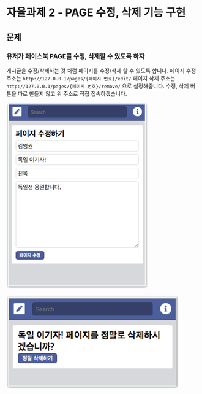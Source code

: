 # 자율과제 2 - PAGE 수정, 삭제 기능 구현

## 문제

### 유저가 페이스북 PAGE를 수정, 삭제할 수 있도록 하자

게시글을 수정/삭제하는 것 처럼 페이지를 수정/삭제 할 수 있도록 합니다. 페이지 수정 주소는 `http://127.0.0.1/pages/{페이지 번호}/edit/` 페이지 삭제 주소는 `http://127.0.0.1/pages/{페이지 번호}/remove/` 으로 설정해줍니다. 수정, 삭제 버튼을 따로 만들지 않고 위 주소로 직접 접속하겠습니다.

![](../../.gitbook/assets/image%20%28191%29.png)

![](../../.gitbook/assets/image%20%28290%29.png)


